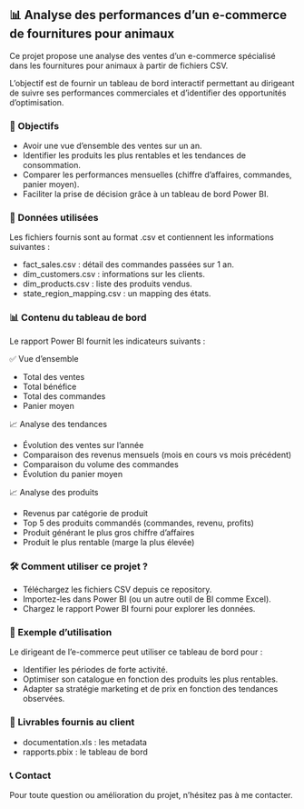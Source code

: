 ## 📊 Analyse des performances d’un e-commerce de fournitures pour animaux

Ce projet propose une analyse des ventes d’un e-commerce spécialisé dans les fournitures pour animaux à partir de fichiers CSV. 

L’objectif est de fournir un tableau de bord interactif permettant au dirigeant de suivre ses performances commerciales et d’identifier des opportunités d’optimisation. 

### 🚀 Objectifs

- Avoir une vue d’ensemble des ventes sur un an.
- Identifier les produits les plus rentables et les tendances de consommation.
- Comparer les performances mensuelles (chiffre d’affaires, commandes, panier moyen).
- Faciliter la prise de décision grâce à un tableau de bord Power BI.

### 📂 Données utilisées

Les fichiers fournis sont au format .csv et contiennent les informations suivantes :

- fact_sales.csv : détail des commandes passées sur 1 an.
- dim_customers.csv : informations sur les clients.
- dim_products.csv : liste des produits vendus.
- state_region_mapping.csv : un mapping des états.

### 📊 Contenu du tableau de bord

Le rapport Power BI fournit les indicateurs suivants :

✅ Vue d’ensemble
- Total des ventes
- Total bénéfice
- Total des commandes
- Panier moyen

📈 Analyse des tendances
- Évolution des ventes sur l’année
- Comparaison des revenus mensuels (mois en cours vs mois précédent)
- Comparaison du volume des commandes
- Évolution du panier moyen

📈 Analyse des produits
- Revenus par catégorie de produit
- Top 5 des produits commandés (commandes, revenu, profits)
- Produit générant le plus gros chiffre d’affaires
- Produit le plus rentable (marge la plus élevée)

### 🛠️ Comment utiliser ce projet ?

- Téléchargez les fichiers CSV depuis ce repository.
- Importez-les dans Power BI (ou un autre outil de BI comme Excel).
- Chargez le rapport Power BI fourni pour explorer les données.

### 📌 Exemple d’utilisation

Le dirigeant de l’e-commerce peut utiliser ce tableau de bord pour :
- Identifier les périodes de forte activité.
- Optimiser son catalogue en fonction des produits les plus rentables.
- Adapter sa stratégie marketing et de prix en fonction des tendances observées.

### 📄 Livrables fournis au client

- documentation.xls : les metadata
- rapports.pbix : le tableau de bord


### 📞 Contact

Pour toute question ou amélioration du projet, n’hésitez pas à me contacter.
